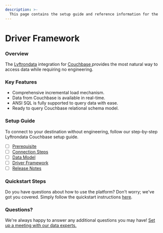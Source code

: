 ```yaml
---
description: >-
  This page contains the setup guide and reference information for the Couchbase source connector.
---
```


# Driver Framework

### Overview

The [Lyftrondata](https://www.lyftrondata.com/) integration for [Couchbase](https://www.lyftrondata.com/integration/couchbase/)[ ](https://www.lyftrondata.com/integration/couchbase/)provides the most natural way to access data while requiring no engineering.

### Key Features

* Comprehensive incremental load mechanism.
* Data from Couchbase is available in real-time.&#x20;
* ANSI SQL is fully supported to query data with ease.
* Ready to query Couchbase relational schema model.

### Setup Guide

To connect to your destination without engineering, follow our step-by-step Lyftrondata Couchbase setup guide.

* [ ] [Prerequisite](../../technology-analytics/couchbase/prerequisite.md)
* [ ] [Connection Steps](../../technology-analytics/couchbase/connection-steps.md)
* [ ] [Data Model](../../technology-analytics/couchbase/data-model/)
* [ ] [Driver Framework](../../technology-analytics/couchbase/driver-framework/)
* [ ] [Release Notes](../../technology-analytics/couchbase/release-notes.md)

### Quickstart Steps

Do you have questions about how to use the platform? Don't worry; we've got you covered. Simply follow the quickstart instructions [here](../../../quickstart-steps.md).

### Questions? <a href="#questions" id="questions"></a>

We're always happy to answer any additional questions you may have! [Set up a meeting with our data experts.](https://www.lyftrondata.com/book-a-meeting/)


